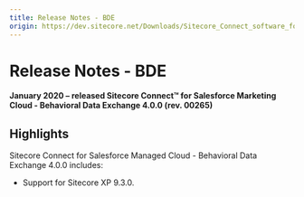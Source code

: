 ```yaml
---
title: Release Notes - BDE
origin: https://dev.sitecore.net/Downloads/Sitecore_Connect_software_for_Salesforce_Marketing_Cloud/1x/Sitecore_Connect_software_for_Salesforce_Marketing_Cloud_40/Release_Notes_BDE
---
```


# Release Notes - BDE

**January 2020 – released Sitecore Connect™ for Salesforce Marketing Cloud - Behavioral Data Exchange 4.0.0 (rev. 00265)**

## Highlights

Sitecore Connect for Salesforce Managed Cloud - Behavioral Data Exchange 4.0.0 includes:

-   ​​Support for Sitecore XP 9.3.0.